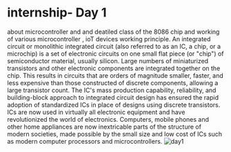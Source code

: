 # internship- Day 1
 about microcontroller and and deatiled class of the  8086 chip and working of various microcontroller , ioT  devices working principle.
 An integrated circuit or monolithic integrated circuit (also referred to as an IC, a chip, or a microchip) is a set of electronic circuits on one small flat piece (or "chip") of semiconductor material, usually silicon. Large numbers of miniaturized transistors and other electronic components are integrated together on the chip. This results in circuits that are orders of magnitude smaller, faster, and less expensive than those constructed of discrete components, allowing a large transistor count. The IC's mass production capability, reliability, and building-block approach to integrated circuit design has ensured the rapid adoption of standardized ICs in place of designs using discrete transistors. ICs are now used in virtually all electronic equipment and have revolutionized the world of electronics. Computers, mobile phones and other home appliances are now inextricable parts of the structure of modern societies, made possible by the small size and low cost of ICs such as modern computer processors and microcontrollers.
 ![day1](https://github.com/Harikrishnankanjingattu/internship/upload/main/img5)


